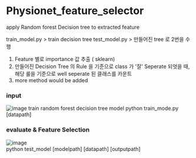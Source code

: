 # Physionet_feature_selector
apply Random forest Decision tree to extracted feature 

train_model.py > train decision tree
test_model.py > 만들어진 tree 로 2번을 수행 

1. Feature 별로 importance 값 추출 ( sklearn)
2. 만들어진 Decision Tree 의 Rule 을 기준으로 class 가 '잘' Seperate 되엇을 때, 해당 룰을 기준으로 well seperate 된 클래스를 카운트 
3. more method would be added


### input
![image](https://user-images.githubusercontent.com/80017879/121106756-9a2cf880-c841-11eb-9312-ad741e782b37.png)
train random forest decision tree model
python train_mode.py [datapath]

### evaluate & Feature Selection 

![image](https://user-images.githubusercontent.com/80017879/121106971-0c9dd880-c842-11eb-9777-507a2537b05f.png)  
python test_model [modelpath] [datapath] [outputpath]  
